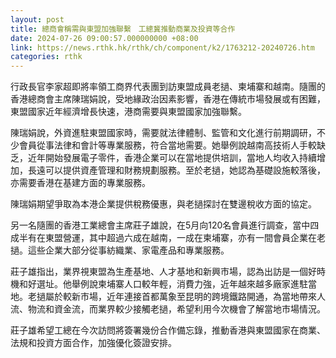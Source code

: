 ```yaml
---
layout: post
title: 總商會稱需與東盟加強聯繫　工總冀推動商業及投資等合作
date: 2024-07-26 09:00:57.000000000 +08:00
link: https://news.rthk.hk/rthk/ch/component/k2/1763212-20240726.htm
categories: rthk
---
```


行政長官李家超即將率領工商界代表團到訪東盟成員老撾、柬埔寨和越南。隨團的香港總商會主席陳瑞娟說，受地緣政治因素影響，香港在傳統市場發展或有困難，東盟國家近年經濟增長快速，港商需要與東盟國家加強聯繫。

陳瑞娟說，外資進駐東盟國家時，需要就法律體制、監管和文化進行前期調研，不少會員從事法律和會計等專業服務，符合當地需要。她舉例說越南高技術人手較缺乏，近年開始發展電子零件，香港企業可以在當地提供培訓，當地人均收入持續增加，長遠可以提供資產管理和財務規劃服務。至於老撾，她認為基礎設施較落後，亦需要香港在基建方面的專業服務。

陳瑞娟期望爭取為本港企業提供稅務優惠，與老撾探討在雙邊稅收方面的協定。

另一名隨團的香港工業總會主席莊子雄說，在5月向120名會員進行調查，當中四成半有在東盟營運，其中超過六成在越南，一成在柬埔寨，亦有一間會員企業在老撾。這些企業大部分從事紡織業、家電產品和專業服務。

莊子雄指出，業界視東盟為生產基地、人才基地和新興市場，認為出訪是一個好時機和好選址。他舉例說柬埔寨人口較年輕，消費力強，近年越來越多廠家進駐當地。老撾屬於較新市場，近年連接首都萬象至昆明的跨境鐵路開通，為當地帶來人流、物流和資金流，而業界較少接觸老撾，希望利用今次機會了解當地市場情況。

莊子雄希望工總在今次訪問將簽署幾份合作備忘錄，推動香港與東盟國家在商業、法規和投資方面合作，加強優化簽證安排。
